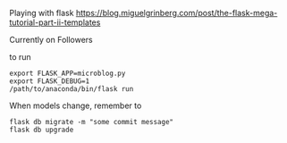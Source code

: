 Playing with flask
https://blog.miguelgrinberg.com/post/the-flask-mega-tutorial-part-ii-templates

Currently on Followers

to run

```
export FLASK_APP=microblog.py
export FLASK_DEBUG=1
/path/to/anaconda/bin/flask run
```

When models change, remember to
```
flask db migrate -m "some commit message"
flask db upgrade
```
